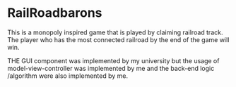 # RailRoadbarons
This is a monopoly inspired game that is played by claiming railroad track. The player who has the most connected railroad by the end of the game will win.

THE GUI component was implemented by my university but the usage of model-view-controller was implemented by me and the back-end logic
/algorithm were also implemented by me.
